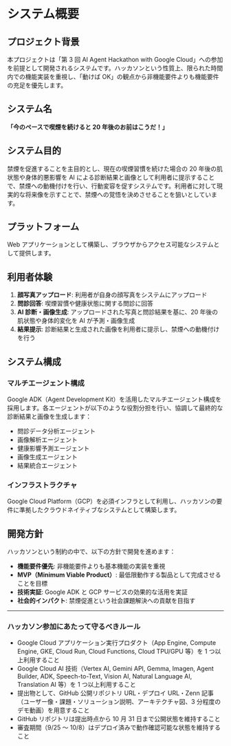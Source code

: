 # システム概要

## プロジェクト背景

本プロジェクトは「第 3 回 AI Agent Hackathon with Google Cloud」への参加を前提として開発されるシステムです。ハッカソンという性質上、限られた時間内での機能実装を重視し、「動けば OK」の観点から非機能要件よりも機能要件の充足を優先します。

## システム名

**「今のペースで喫煙を続けると 20 年後のお前はこうだ！」**

## システム目的

禁煙を促進することを主目的とし、現在の喫煙習慣を続けた場合の 20 年後の肌状態や身体的悪影響を AI による診断結果と画像として利用者に提示することで、禁煙への動機付けを行い、行動変容を促すシステムです。利用者に対して現実的な将来像を示すことで、禁煙への覚悟を決めさせることを狙いとしています。

## プラットフォーム

Web アプリケーションとして構築し、ブラウザからアクセス可能なシステムとして提供します。

## 利用者体験

1. **顔写真アップロード**: 利用者が自身の顔写真をシステムにアップロード
2. **問診回答**: 喫煙習慣や健康状態に関する問診に回答
3. **AI 診断・画像生成**: アップロードされた写真と問診結果を基に、20 年後の肌状態や身体的変化を AI が予測・画像生成
4. **結果提示**: 診断結果と生成された画像を利用者に提示し、禁煙への動機付けを行う

## システム構成

### マルチエージェント構成

Google ADK（Agent Development Kit）を活用したマルチエージェント構成を採用します。各エージェントが以下のような役割分担を行い、協調して最終的な診断結果と画像を生成します：

- 問診データ分析エージェント
- 画像解析エージェント
- 健康影響予測エージェント
- 画像生成エージェント
- 結果統合エージェント

### インフラストラクチャ

Google Cloud Platform（GCP）を必須インフラとして利用し、ハッカソンの要件に準拠したクラウドネイティブなシステムとして構築します。

## 開発方針

ハッカソンという制約の中で、以下の方針で開発を進めます：

- **機能要件優先**: 非機能要件よりも基本機能の実装を重視
- **MVP（Minimum Viable Product）**: 最低限動作する製品として完成させることを目標
- **技術実証**: Google ADK と GCP サービスの効果的な活用を実証
- **社会的インパクト**: 禁煙促進という社会課題解決への貢献を目指す

---

### ハッカソン参加にあたって守るべきルール

- Google Cloud アプリケーション実行プロダクト（App Engine, Compute Engine, GKE, Cloud Run, Cloud Functions, Cloud TPU/GPU 等）を 1 つ以上利用すること
- Google Cloud AI 技術（Vertex AI, Gemini API, Gemma, Imagen, Agent Builder, ADK, Speech-to-Text, Vision AI, Natural Language AI, Translation AI 等）を 1 つ以上利用すること
- 提出物として、GitHub 公開リポジトリ URL・デプロイ URL・Zenn 記事（ユーザー像・課題・ソリューション説明、アーキテクチャ図、3 分程度のデモ動画）を用意すること
- GitHub リポジトリは提出時点から 10 月 31 日まで公開状態を維持すること
- 審査期間（9/25 ～ 10/8）はデプロイ済みで動作確認可能な状態を維持すること
